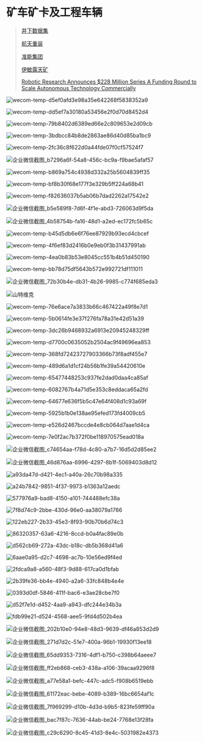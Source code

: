# 矿车矿卡及工程车辆

> [井下数据集](https://data.ouster.dev/#/share/D2OUT4BFCYS6LHZQ)
>
> [航天重装](https://mp.weixin.qq.com/s?__biz=MzA5NjE4NDU0Nw==&mid=2651138542&idx=1&sn=5cbb2dfd8a5d32bfd2b6072a73526888&chksm=8b427862bc35f1746bcee426ab7608886ce056e7430c0c50abc6c761f4848de2dd7f39172cd7&mpshare=1&scene=1&srcid=1020759p7edkaN48tDlnt3Lg&sharer_sharetime=1603175206760&sharer_shareid=94ee7e8302d8a6f4bf452858280a47e4&version=3.1.20.90367&platform=mac#rd)
>
> [准能集团](https://mp.weixin.qq.com/s?t=pages/video_detail_new&scene=1&vid=wxv_1635468399642247176&__biz=MzU3NjU5MDY3NQ==&mid=2247503451&idx=3&sn=ba316d18dc4bb86b94182501170602e2&vidsn=&version=3.1.20.90367&platform=mac#wechat_redirect)
>
> [伊敏露天矿](https://mp.weixin.qq.com/s?__biz=MzU3NjU5MDY3NQ==&mid=2247502803&idx=7&sn=db574eec14a687d9b6817492281cd87e&chksm=fd130defca6484f920e0ecad8cf6343f19d4ccee8d770cf1b3de49460bb89aa1e26b8877447d&mpshare=1&scene=1&srcid=1126Ww8HpUSNYdfhuXGeDpVF&sharer_sharetime=1606354247574&sharer_shareid=94ee7e8302d8a6f4bf452858280a47e4&version=3.1.20.90367&platform=mac#rd)
>
> [Robotic Research Announces $228 Million Series A Funding Round to Scale Autonomous Technology Commercially](https://www.businesswire.com/news/home/20211208006171/en/Robotic-Research-Announces-228-Million-Series-A-Funding-Round-to-Scale-Autonomous-Technology-Commercially)

![wecom-temp-d5ef0afd3e98a35e642268f5838352a9](Mining.assets/wecom-temp-d5ef0afd3e98a35e642268f5838352a9.png)

![wecom-temp-dd5ef7a30180a53456e2f0d70d8452d4](Mining.assets/wecom-temp-dd5ef7a30180a53456e2f0d70d8452d4.jpg)

![wecom-temp-79b8402d6389ed66e2c809653e2d09cb](Mining.assets/wecom-temp-79b8402d6389ed66e2c809653e2d09cb.jpg)

![wecom-temp-3bdbcc84b8de2863ae86d40d85ba1bc9](Mining.assets/wecom-temp-3bdbcc84b8de2863ae86d40d85ba1bc9.png)

![wecom-temp-2fc36c8f622d0a44fde07f0cf57524f7](Mining.assets/wecom-temp-2fc36c8f622d0a44fde07f0cf57524f7.jpg)

![企业微信截图_b7296a6f-54a8-456c-bc9a-f9bae5afaf57](Mining.assets/%E4%BC%81%E4%B8%9A%E5%BE%AE%E4%BF%A1%E6%88%AA%E5%9B%BE_b7296a6f-54a8-456c-bc9a-f9bae5afaf57.png)

![wecom-temp-b869a754c4938d332a25b5604839ff35](Mining.assets/wecom-temp-b869a754c4938d332a25b5604839ff35.png)

![wecom-temp-bf8b30f68e177f3e329b5ff224a68b41](Mining.assets/wecom-temp-bf8b30f68e177f3e329b5ff224a68b41.jpg)

![wecom-temp-f82636037b5ab06b7dad2262a17542e2](Mining.assets/wecom-temp-f82636037b5ab06b7dad2262a17542e2.jpg)

![企业微信截图_b5e589f8-7d6f-4f1e-abd3-726063d9f5da](Mining.assets/%E4%BC%81%E4%B8%9A%E5%BE%AE%E4%BF%A1%E6%88%AA%E5%9B%BE_b5e589f8-7d6f-4f1e-abd3-726063d9f5da.png)

![企业微信截图_4b58754b-fa16-48d1-a2ed-ec172fc5b65c](Mining.assets/%E4%BC%81%E4%B8%9A%E5%BE%AE%E4%BF%A1%E6%88%AA%E5%9B%BE_4b58754b-fa16-48d1-a2ed-ec172fc5b65c.png)

![wecom-temp-b45d5db6e6f76ee87929b93ecd4cbcef](Mining.assets/wecom-temp-b45d5db6e6f76ee87929b93ecd4cbcef.png)

![wecom-temp-4f6ef83d2416b0e9eb0f3b31437991ab](Mining.assets/wecom-temp-4f6ef83d2416b0e9eb0f3b31437991ab.png)

![wecom-temp-4ea0b83b53e8045cc551b4b51d450190](Mining.assets/wecom-temp-4ea0b83b53e8045cc551b4b51d450190.jpg)

![[wecom-temp-bb78d75df5643b572e992721df111011](https://mp.weixin.qq.com/s?__biz=MzU3NjU5MDY3NQ%3D%3D&mid=2247540142&idx=4&sn=9775abb42f6c717cff8b921e1107865e&chksm=fd139b92ca6412846a34c8342beadde5c405d2793237985d24d0d169fdaa73f4962f5221e5fb&mpshare=1&scene=1&srcid=09099ZKPfnKedGawS80lp8VM&sharer_sharetime=1631160848844&sharer_shareid=94ee7e8302d8a6f4bf452858280a47e4&version=3.1.18.90318&platform=mac#rd)](Mining.assets/wecom-temp-bb78d75df5643b572e992721df111011.jpg)

![企业微信截图_72b30b4e-db31-4b26-9985-c774f685eda3](Mining.assets/%E4%BC%81%E4%B8%9A%E5%BE%AE%E4%BF%A1%E6%88%AA%E5%9B%BE_72b30b4e-db31-4b26-9985-c774f685eda3.png)

![[山特维克](https://mp.weixin.qq.com/s?__biz=MzA3MjExNDU2NQ%3D%3D&mid=2651651199&idx=1&sn=56acf9359d6e248007e506be27058c74&chksm=84db1495b3ac9d838a65e037f8c846dc5c8297d70b43b6b20c7c3ac344505880b615ce051f9f&mpshare=1&scene=1&srcid=0813DY3waryM8IsBm2giWrLT&sharer_sharetime=1628832783668&sharer_shareid=f9fc55907139617307cb20b918f6b448&version=3.1.18.90318&platform=mac#rd)](Mining.assets/640.png)

![wecom-temp-76e6ace7a3833b66c467422a49f8e7d1](Mining.assets/wecom-temp-76e6ace7a3833b66c467422a49f8e7d1.png)

![wecom-temp-5b0614fe3e37f276fa78a31e42d51a39](Mining.assets/wecom-temp-5b0614fe3e37f276fa78a31e42d51a39.jpg)

![wecom-temp-3dc26b9468932a6913e20945248329ff](Mining.assets/wecom-temp-3dc26b9468932a6913e20945248329ff.png)

![wecom-temp-d7700c0635052b2504ac9f49696ea853](Mining.assets/wecom-temp-d7700c0635052b2504ac9f49696ea853.png)

![wecom-temp-368fd72423727903366b73f8adf455e7](Mining.assets/wecom-temp-368fd72423727903366b73f8adf455e7.jpg)

![wecom-temp-489d6a1d1cf24b56b1fe39a54420610e](Mining.assets/wecom-temp-489d6a1d1cf24b56b1fe39a54420610e.png)

![[wecom-temp-65477448253c937fe2dad0daa4ca85af](https://mp.weixin.qq.com/s?__biz=MzA5NjE4NDU0Nw==&mid=2651138542&idx=1&sn=5cbb2dfd8a5d32bfd2b6072a73526888&chksm=8b427862bc35f1746bcee426ab7608886ce056e7430c0c50abc6c761f4848de2dd7f39172cd7&mpshare=1&scene=1&srcid=1020759p7edkaN48tDlnt3Lg&sharer_sharetime=1603175206760&sharer_shareid=94ee7e8302d8a6f4bf452858280a47e4&version=3.1.20.90367&platform=mac#rd)](Mining.assets/wecom-temp-65477448253c937fe2dad0daa4ca85af.jpg)

![wecom-temp-6082767b4a71d5e353c8eddaca65a2fd](Mining.assets/wecom-temp-6082767b4a71d5e353c8eddaca65a2fd.png)

![wecom-temp-64677e636f5b5c47e64f408d1c93a69f](Mining.assets/wecom-temp-64677e636f5b5c47e64f408d1c93a69f.png)

![wecom-temp-5925b1b0e138ae95efed173fd4009cb5](Mining.assets/wecom-temp-5925b1b0e138ae95efed173fd4009cb5.png)

![wecom-temp-e526d2467bccde4e8cb064d7aae1d4ca](Mining.assets/wecom-temp-e526d2467bccde4e8cb064d7aae1d4ca.png)

![[wecom-temp-7e0f2ac7b372f0be118970575ead018a](https://mp.weixin.qq.com/s?__biz=MzU3NjU5MDY3NQ==&mid=2247502803&idx=7&sn=db574eec14a687d9b6817492281cd87e&chksm=fd130defca6484f920e0ecad8cf6343f19d4ccee8d770cf1b3de49460bb89aa1e26b8877447d&mpshare=1&scene=1&srcid=1126Ww8HpUSNYdfhuXGeDpVF&sharer_sharetime=1606354247574&sharer_shareid=94ee7e8302d8a6f4bf452858280a47e4&version=3.1.20.90367&platform=mac#rd)](Mining.assets/wecom-temp-7e0f2ac7b372f0be118970575ead018a.jpg)

![企业微信截图_c74654aa-f78d-4c80-a7b7-16d5d2d85ee2](Mining.assets/%E4%BC%81%E4%B8%9A%E5%BE%AE%E4%BF%A1%E6%88%AA%E5%9B%BE_c74654aa-f78d-4c80-a7b7-16d5d2d85ee2.png)

![企业微信截图_46d876aa-6996-4297-8b1f-5069403d8d12](Mining.assets/%E4%BC%81%E4%B8%9A%E5%BE%AE%E4%BF%A1%E6%88%AA%E5%9B%BE_46d876aa-6996-4297-8b1f-5069403d8d12.png)

![a93da47d-d421-4ec1-a40a-26c70b98a335](Mining.assets/a93da47d-d421-4ec1-a40a-26c70b98a335.jpg)

![a24b7842-9851-4f37-9973-b1363a12aedc](Mining.assets/a24b7842-9851-4f37-9973-b1363a12aedc.jpg)

![577976a9-bad8-4150-a101-744488efc38a](Mining.assets/577976a9-bad8-4150-a101-744488efc38a.jpg)

![7f8d74c9-2bbe-430d-96e0-aa38079a1766](Mining.assets/7f8d74c9-2bbe-430d-96e0-aa38079a1766.jpg)

![122eb227-2b33-45e3-8f93-90b70b6d74c3](Mining.assets/122eb227-2b33-45e3-8f93-90b70b6d74c3.jpg)

![86320357-63a6-4216-8ccd-b0a4fac89e0b](Mining.assets/86320357-63a6-4216-8ccd-b0a4fac89e0b.jpg)

![d562cb69-272a-43dc-b18c-db5b368d41a6](Mining.assets/d562cb69-272a-43dc-b18c-db5b368d41a6.jpg)

![6aae0a95-d2c7-4698-ac7b-10e56ed9f4ed](Mining.assets/6aae0a95-d2c7-4698-ac7b-10e56ed9f4ed.jpg)

![2fdca9a8-a560-48f3-9d88-617ca0d1bfab](Mining.assets/2fdca9a8-a560-48f3-9d88-617ca0d1bfab.jpg)

![2b39fe36-bb4e-4940-a2a6-33fc848b4e4e](Mining.assets/2b39fe36-bb4e-4940-a2a6-33fc848b4e4e.jpg)

![0393d0df-5846-411f-bac6-e3ae28cbe7f0](Mining.assets/0393d0df-5846-411f-bac6-e3ae28cbe7f0.jpg)

![d52f7e1d-d452-4aa9-a943-dfc244e34b3a](Mining.assets/d52f7e1d-d452-4aa9-a943-dfc244e34b3a.jpg)

![fdb99e21-d524-4568-aee5-9fd4d502b4ea](Mining.assets/fdb99e21-d524-4568-aee5-9fd4d502b4ea.jpg)

![企业微信截图_202b10e0-94e8-48d3-9639-df46a853d2d9](Mining.assets/%E4%BC%81%E4%B8%9A%E5%BE%AE%E4%BF%A1%E6%88%AA%E5%9B%BE_202b10e0-94e8-48d3-9639-df46a853d2d9.png)

![企业微信截图_271d7d2c-51e7-400a-96b1-19930f13ee18](Mining.assets/%E4%BC%81%E4%B8%9A%E5%BE%AE%E4%BF%A1%E6%88%AA%E5%9B%BE_271d7d2c-51e7-400a-96b1-19930f13ee18.png)

![企业微信截图_65dd9353-7316-4df1-b750-c398b64aeee7](Mining.assets/%E4%BC%81%E4%B8%9A%E5%BE%AE%E4%BF%A1%E6%88%AA%E5%9B%BE_65dd9353-7316-4df1-b750-c398b64aeee7.png)

![企业微信截图_ff2eb868-ceb3-438a-a106-39acaa9296f8](Mining.assets/%E4%BC%81%E4%B8%9A%E5%BE%AE%E4%BF%A1%E6%88%AA%E5%9B%BE_ff2eb868-ceb3-438a-a106-39acaa9296f8.png)

![企业微信截图_a77e58a1-befc-447c-adc5-f908b6519ebb](Mining.assets/%E4%BC%81%E4%B8%9A%E5%BE%AE%E4%BF%A1%E6%88%AA%E5%9B%BE_a77e58a1-befc-447c-adc5-f908b6519ebb.png)

![企业微信截图_61172eac-bebe-4089-b389-16bc6654af1c](Mining.assets/%E4%BC%81%E4%B8%9A%E5%BE%AE%E4%BF%A1%E6%88%AA%E5%9B%BE_61172eac-bebe-4089-b389-16bc6654af1c.png)

![企业微信截图_7f969299-d10b-4d3d-b9b5-823fe59ff90a](Mining.assets/%E4%BC%81%E4%B8%9A%E5%BE%AE%E4%BF%A1%E6%88%AA%E5%9B%BE_7f969299-d10b-4d3d-b9b5-823fe59ff90a.png)

![企业微信截图_bac7f87c-7636-44ab-be24-7768e13f28fa](Mining.assets/%E4%BC%81%E4%B8%9A%E5%BE%AE%E4%BF%A1%E6%88%AA%E5%9B%BE_bac7f87c-7636-44ab-be24-7768e13f28fa.png)

![企业微信截图_c29c6290-8c45-41d3-8e4c-5031982e4373](Mining.assets/%E4%BC%81%E4%B8%9A%E5%BE%AE%E4%BF%A1%E6%88%AA%E5%9B%BE_c29c6290-8c45-41d3-8e4c-5031982e4373.png)

